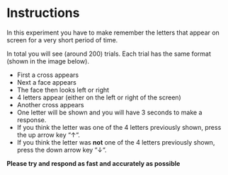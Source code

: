 # Instructions

In this experiment you have to make remember the letters that appear on screen for a very short period of time.

In total you will see (around 200) trials. Each trial has the same format (shown in the image below).

- First a cross appears
- Next a face appears
- The face then looks left or right
- 4 letters appear (either on the left or right of the screen)
- Another cross appears
- One letter will be shown and you will have 3 seconds to make a response.
- If you think the letter was one of the 4 letters previously shown, press the up arrow key “↑“.
- If you think the letter was **not** one of the 4 letters previously shown,  press the down arrow key “↓“. 

**Please try and respond as fast and accurately as possible**

